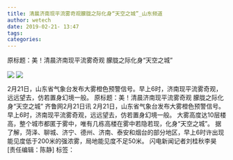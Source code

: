 ```yaml
---
title: 清晨济南现平流雾奇观朦胧之际化身“天空之城”_山东频道
author: wetech
date: 2019-02-21- 13:47
tags: 
categories: 
---
```

原标题：美！清晨济南现平流雾奇观 朦胧之际化身“天空之城”
<!-- more -->
                
<img align="center" border="0" src="http://p2.ifengimg.com/fck/2019_08/a0b581f5b20c6c4_w750_h422.jpg" />
                
<img align="center" border="0" src="http://p2.ifengimg.com/a/2016/0810/204c433878d5cf9size1_w16_h16.png" />
            
 2月21日，山东省气象台发布大雾橙色预警信号。早上6时，济南现平流雾奇观，远远望去，仿若置身幻境一般。
原标题：美！清晨济南现平流雾奇观 朦胧之际化身“天空之城”
齐鲁网2月21日讯 2月21日，山东省气象台发布大雾橙色预警信号。早上6时，济南现平流雾奇观，远远望去，仿若置身幻境一般。
大雾高度达10层楼高，整个城市都匿于雾中，唯有几栋高楼在雾中若隐若现，化身“天空之城”。
据了解，菏泽、聊城、济宁、德州、济南、泰安和烟台的部分地区，早上6时许出现能见度低于200米的强浓雾，局地能见度不足50米。
闪电新闻记者刘桂秋李昊
[责任编辑：陈静]
标签：
 
             
